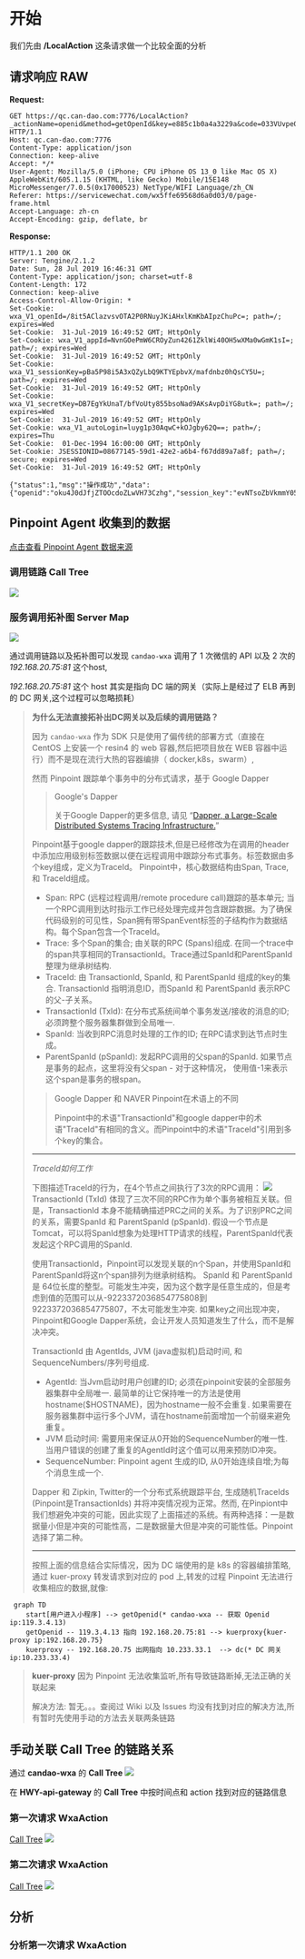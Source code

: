# 开始
我们先由 **/LocalAction** 这条请求做一个比较全面的分析

## 请求响应 RAW
**Request:**
```http
GET https://qc.can-dao.com:7776/LocalAction?_actionName=openid&method=getOpenId&key=e885c1b0a4a3229a&code=033VUvpe0J4GAu1ABMqe08hDpe0VUvpS HTTP/1.1
Host: qc.can-dao.com:7776
Content-Type: application/json
Connection: keep-alive
Accept: */*
User-Agent: Mozilla/5.0 (iPhone; CPU iPhone OS 13_0 like Mac OS X) AppleWebKit/605.1.15 (KHTML, like Gecko) Mobile/15E148 MicroMessenger/7.0.5(0x17000523) NetType/WIFI Language/zh_CN
Referer: https://servicewechat.com/wx5ffe69568d6a0d03/0/page-frame.html
Accept-Language: zh-cn
Accept-Encoding: gzip, deflate, br
```

**Response:**
```http
HTTP/1.1 200 OK
Server: Tengine/2.1.2
Date: Sun, 28 Jul 2019 16:46:31 GMT
Content-Type: application/json; charset=utf-8
Content-Length: 172
Connection: keep-alive
Access-Control-Allow-Origin: *
Set-Cookie: wxa_V1_openId=/8it5AClazvsvOTA2P0RNuyJKiAHxlKmKbAIpzChuPc=; path=/; expires=Wed
Set-Cookie:  31-Jul-2019 16:49:52 GMT; HttpOnly
Set-Cookie: wxa_V1_appId=NvnGOePmW6CROyZun4261ZklWi40OH5wXMa0wGmK1sI=; path=/; expires=Wed
Set-Cookie:  31-Jul-2019 16:49:52 GMT; HttpOnly
Set-Cookie: wxa_V1_sessionKey=pBa5P98i5A3xQZyLbQ9KTYEpbvX/mafdnbz0hQsCY5U=; path=/; expires=Wed
Set-Cookie:  31-Jul-2019 16:49:52 GMT; HttpOnly
Set-Cookie: wxa_V1_secretKey=DB7EgYkUnaT/bfVoUty855bsoNad9AKsAvpDiYG8utk=; path=/; expires=Wed
Set-Cookie:  31-Jul-2019 16:49:52 GMT; HttpOnly
Set-Cookie: wxa_V1_autoLogin=luyg1p30AqwC+kOJgby62Q==; path=/; expires=Thu
Set-Cookie:  01-Dec-1994 16:00:00 GMT; HttpOnly
Set-Cookie: JSESSIONID=08677145-59d1-42e2-a6b4-f67dd89a7a8f; path=/; secure; expires=Wed
Set-Cookie:  31-Jul-2019 16:49:52 GMT; HttpOnly

{"status":1,"msg":"操作成功","data":{"openid":"oku4J0dJfjZTOOcdoZLwVH73Czhg","session_key":"evNTsoZbVkmmY05b8egelA\u003d\u003d","errcode":0},"serverTime":1564332592754}
```

## Pinpoint Agent 收集到的数据
[点击查看 Pinpoint Agent 数据来源](/proxy_pass/#/transactionList/FRONT-candao-wxa@RESIN/20m/2019-07-29-01-00-00/HWY-119.3.4.13%5E1564135311682%5E390-1564332891760-128)
### 调用链路 Call Tree
![](/img/img-5.png)

### 服务调用拓补图 Server Map
![](/img/img-6.png)

通过调用链路以及拓补图可以发现 `candao-wxa` 调用了 1 次微信的 API 以及 2 次的 *192.168.20.75:81* 这个host,

*192.168.20.75:81* 这个 host 其实是指向 DC 端的网关（实际上是经过了 ELB 再到的 DC 网关,这个过程可以忽略损耗）
> **为什么无法直接拓补出DC网关以及后续的调用链路？**
>
> 因为 `candao-wxa` 作为 SDK 只是使用了偏传统的部署方式（直接在 CentOS 上安装一个 resin4 的 web 容器,然后把项目放在 WEB 容器中运行）而不是现在流行大热的容器编排（ docker,k8s，swarm）,
>
> 然而 Pinpoint 跟踪单个事务中的分布式请求，基于 Google Dapper
> > Google's Dapper
> >
> > 关于Google Dapper的更多信息, 请见 “[Dapper, a Large-Scale Distributed Systems Tracing Infrastructure.](http://research.google.com/pubs/pub36356.html)”
>
> Pinpoint基于google dapper的跟踪技术,但是已经修改为在调用的header中添加应用级别标签数据以便在远程调用中跟踪分布式事务。标签数据由多个key组成，定义为TraceId。
> Pinpoint中，核心数据结构由Span, Trace, 和 TraceId组成。
> * Span: RPC (远程过程调用/remote procedure call)跟踪的基本单元; 当一个RPC调用到达时指示工作已经处理完成并包含跟踪数据。为了确保代码级别的可见性，Span拥有带SpanEvent标签的子结构作为数据结构。每个Span包含一个TraceId。
> * Trace: 多个Span的集合; 由关联的RPC (Spans)组成. 在同一个trace中的span共享相同的TransactionId。Trace通过SpanId和ParentSpanId整理为继承树结构.
> * TraceId: 由 TransactionId, SpanId, 和 ParentSpanId 组成的key的集合. TransactionId 指明消息ID，而SpanId 和 ParentSpanId 表示RPC的父-子关系。
>  * TransactionId (TxId): 在分布式系统间单个事务发送/接收的消息的ID; 必须跨整个服务器集群做到全局唯一.
>  * SpanId: 当收到RPC消息时处理的工作的ID; 在RPC请求到达节点时生成。
>  * ParentSpanId (pSpanId): 发起RPC调用的父span的SpanId. 如果节点是事务的起点，这里将没有父span - 对于这种情况， 使用值-1来表示这个span是事务的根span。
>
> > Google Dapper 和 NAVER Pinpoint在术语上的不同
> >
> > Pinpoint中的术语"TransactionId"和google dapper中的术语"TraceId"有相同的含义。而Pinpoint中的术语"TraceId"引用到多个key的集合。
>
> ---
> *TraceId如何工作*
>
> 下图描述TraceId的行为，在4个节点之间执行了3次的RPC调用：
> ![](/img/pinpoint-1.png)
> TransactionId (TxId) 体现了三次不同的RPC作为单个事务被相互关联。但是，TransactionId 本身不能精确描述PRC之间的关系。为了识别PRC之间的关系，需要SpanId 和 ParentSpanId (pSpanId). 假设一个节点是Tomcat，可以将SpanId想象为处理HTTP请求的线程，ParentSpanId代表发起这个RPC调用的SpanId.
>
> 使用TransactionId，Pinpoint可以发现关联的n个Span，并使用SpanId和ParentSpanId将这n个span排列为继承树结构。
SpanId 和 ParentSpanId 是 64位长度的整型。可能发生冲突，因为这个数字是任意生成的，但是考虑到值的范围可以从-9223372036854775808到9223372036854775807，不太可能发生冲突. 如果key之间出现冲突，Pinpoint和Google Dapper系统，会让开发人员知道发生了什么，而不是解决冲突。
>
> TransactionId 由 AgentIds, JVM (java虚拟机)启动时间, 和 SequenceNumbers/序列号组成.
> * AgentId: 当Jvm启动时用户创建的ID; 必须在pinpoinit安装的全部服务器集群中全局唯一. 最简单的让它保持唯一的方法是使用hostname($HOSTNAME)，因为hostname一般不会重复. 如果需要在服务器集群中运行多个JVM，请在hostname前面增加一个前缀来避免重复。
> * JVM 启动时间: 需要用来保证从0开始的SequenceNumber的唯一性. 当用户错误的创建了重复的AgentId时这个值可以用来预防ID冲突。
> * SequenceNumber: Pinpoint agent 生成的ID, 从0开始连续自增;为每个消息生成一个.
>
> Dapper 和 Zipkin, Twitter的一个分布式系统跟踪平台, 生成随机TraceIds (Pinpoint是TransactionIds) 并将冲突情况视为正常。然而, 在Pinpiont中我们想避免冲突的可能，因此实现了上面描述的系统。有两种选择：一是数据量小但是冲突的可能性高，二是数据量大但是冲突的可能性低。Pinpoint选择了第二种。
>
> ---
> 按照上面的信息结合实际情况，因为 DC 端使用的是 k8s 的容器编排策略,通过 kuer-proxy 转发请求到对应的 pod 上,转发的过程 Pinpoint 无法进行收集相应的数据,就像:
>
```mermaid
 graph TD
    start[用户进入小程序] --> getOpenid(* candao-wxa -- 获取 Openid ip:119.3.4.13)
    getOpenid -- 119.3.4.13 指向 192.168.20.75:81 --> kuerproxy{kuer-proxy ip:192.168.20.75}
    kuerproxy -- 192.168.20.75 出网指向 10.233.33.1  --> dc(* DC 网关 ip:10.233.33.4)
```
> **kuer-proxy** 因为 Pinpoint 无法收集监听,所有导致链路断掉,无法正确的关联起来
>
> 解决方法: 暂无。。。查阅过 Wiki 以及 Issues 均没有找到对应的解决方法,所有暂时先使用手动的方法去关联两条链路

## 手动关联 Call Tree 的链路关系
通过 **candao-wxa** 的 **Call Tree**
![](/img/img-7.png)

在 **HWY-api-gateway** 的 **Call Tree** 中按时间点和 action 找到对应的链路信息
### 第一次请求 WxaAction
[Call Tree](/proxy_pass/#/transactionList/HWY-api-gateway@RESIN/10m/2019-07-29-00-55-00/HWY-10.233.33.4%5E1564316313727%5E75130-1564332891646-8)
![](/img/img-9.png)

### 第二次请求 WxaAction
[Call Tree](/proxy_pass/#/transactionList/HWY-api-gateway@RESIN/10m/2019-07-29-00-55-00/HWY-10.233.33.4%5E1564316313727%5E75131-1564332891749-4)
![](/img/img-8.png)

## 分析
### 分析第一次请求 WxaAction
